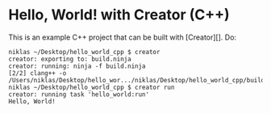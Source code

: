 Hello, World! with Creator (C++)
===============================

This is an example C++ project that can be built with [Creator][]. Do:

    niklas ~/Desktop/hello_world_cpp $ creator
    creator: exporting to: build.ninja
    creator: running: ninja -f build.ninja
    [2/2] clang++ -o /Users/niklas/Desktop/hello_wor.../niklas/Desktop/hello_world_cpp/build/obj/main.o
    niklas ~/Desktop/hello_world_cpp $ creator run
    creator: running task 'hello_world:run'
    Hello, World!


